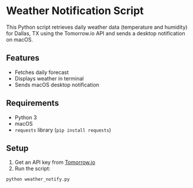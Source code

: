 # Weather Notification Script

This Python script retrieves daily weather data (temperature and humidity) for Dallas, TX using the Tomorrow.io API and sends a desktop notification on macOS.

## Features

- Fetches daily forecast
- Displays weather in terminal
- Sends macOS desktop notification

## Requirements

- Python 3
- macOS
- `requests` library (`pip install requests`)

## Setup

1. Get an API key from [Tomorrow.io](https://www.tomorrow.io/)
2. Run the script:
```bash
python weather_notify.py
